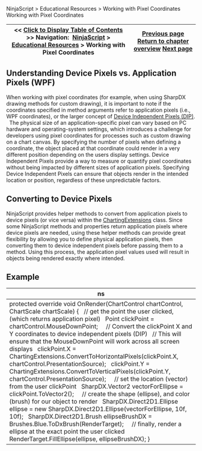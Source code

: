 ﻿
NinjaScript > Educational Resources > Working with Pixel Coordinates
Working with Pixel Coordinates

| << [Click to Display Table of Contents](working_with_pixel_coordinates.md) >> **Navigation:**     [NinjaScript](ninjascript.md) > [Educational Resources](educational_resources.md) > Working with Pixel Coordinates | [Previous page](working_with_chart_object_coordinates.md) [Return to chapter overview](educational_resources.md) [Next page](working_with_price_series.md) |
| --- | --- |

## Understanding Device Pixels vs. Application Pixels (WPF)
When working with pixel coordinates (for example, when using SharpDX drawing methods for custom drawing), it is important to note if the coordinates specified in method arguments refer to application pixels (i.e., WPF coordinates), or the larger concept of [Device Independent Pixels (DIP)](https://msdn.microsoft.com/en-us/library/windows/desktop/ff684173(v=vs.85).aspx).
 
The physical size of an application-specific pixel can vary based on PC hardware and operating-system settings, which introduces a challenge for developers using pixel coordinates for processes such as custom drawing on a chart canvas. By specifying the number of pixels when defining a coordinate, the object placed at that coordinate could render in a very different position depending on the users display settings. Device Independent Pixels provide a way to measure or quantify pixel coordinates without being impacted by different sizes of application pixels. Specifying Device Independent Pixels can ensure that objects render in the intended location or position, regardless of these unpredictable factors.
 
## Converting to Device Pixels
NinjaScript provides helper methods to convert from application pixels to device pixels (or vice versa) within the [ChartingExtensions](chartingextensions.md) class. Since some NinjaScript methods and properties return application pixels where device pixels are needed, using these helper methods can provide great flexibility by allowing you to define physical application pixels, then converting them to device independent pixels before passing them to a method. Using this process, the application pixel values used will result in objects being rendered exactly where intended.
 
## Example
| ns |
| --- |
| protected override void OnRender(ChartControl chartControl, ChartScale chartScale) {    // get the point the user clicked, (which returns application pixel)    Point clickPoint = chartControl.MouseDownPoint;      // Convert the clickPoint X and Y coordinates to device independent pixels (DIP)    // This will ensure that the MouseDownPoint will work across all screen displays    clickPoint.X = ChartingExtensions.ConvertToHorizontalPixels(clickPoint.X, chartControl.PresentationSource);    clickPoint.Y = ChartingExtensions.ConvertToVerticalPixels(clickPoint.Y, chartControl.PresentationSource);      // set the location (vector) from the user clickPoint    SharpDX.Vector2 vectorForEllipse = clickPoint.ToVector2();        // create the shape (ellipse), and color (brush) for our object to render    SharpDX.Direct2D1.Ellipse ellipse = new SharpDX.Direct2D1.Ellipse(vectorForEllipse, 10f, 10f);    SharpDX.Direct2D1.Brush ellipseBrushDX = Brushes.Blue.ToDxBrush(RenderTarget);      // finally, render a ellipse at the exact point the user clicked    RenderTarget.FillEllipse(ellipse, ellipseBrushDX); } |

